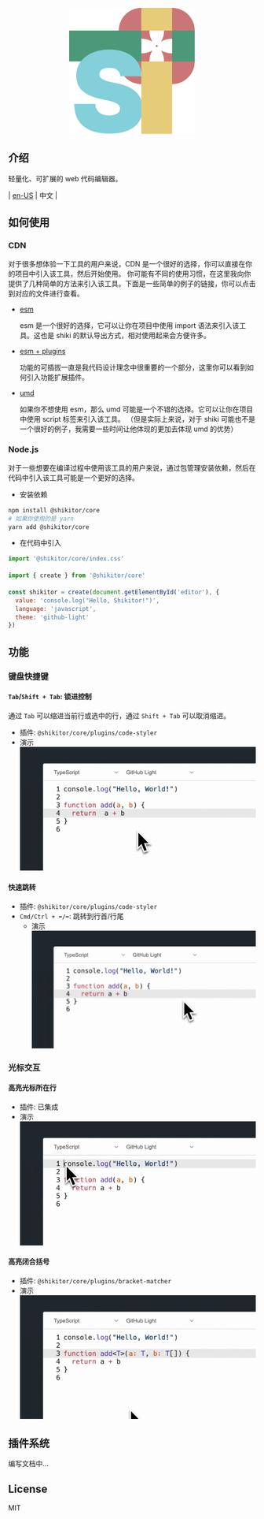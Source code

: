 <p align="center">
  <img src="./playground/public/favicon.svg" width='256' alt='Shikitor Logo'>
</p>

## 介绍

轻量化、可扩展的 web 代码编辑器。

| [en-US](./README.md) | 中文 |

## 如何使用

### CDN

对于很多想体验一下工具的用户来说，CDN 是一个很好的选择，你可以直接在你的项目中引入该工具，然后开始使用。
你可能有不同的使用习惯，在这里我向你提供了几种简单的方法来引入该工具。下面是一些简单的例子的链接，你可以点击到对应的文件进行查看。

- [esm](./examples/static/esm.html)

  esm 是一个很好的选择，它可以让你在项目中使用 import 语法来引入该工具。这也是 shiki 的默认导出方式，相对使用起来会方便许多。
- [esm + plugins](./examples/static/esm+plugins.html)

  功能的可插拔一直是我代码设计理念中很重要的一个部分，这里你可以看到如何引入功能扩展插件。
- [umd](./examples/static/umd.html)

  如果你不想使用 esm，那么 umd 可能是一个不错的选择。它可以让你在项目中使用 script 标签来引入该工具。
  （但是实际上来说，对于 shiki 可能也不是一个很好的例子，我需要一些时间让他体现的更加去体现 umd 的优势）

### Node.js

对于一些想要在编译过程中使用该工具的用户来说，通过包管理安装依赖，然后在代码中引入该工具可能是一个更好的选择。

- 安装依赖

```bash
npm install @shikitor/core
# 如果你使用的是 yarn
yarn add @shikitor/core
```

- 在代码中引入

```javascript
import '@shikitor/core/index.css'

import { create } from '@shikitor/core'

const shikitor = create(document.getElementById('editor'), {
  value: 'console.log("Hello, Shikitor!")',
  language: 'javascript',
  theme: 'github-light'
})
```

## 功能

### 键盘快捷键

#### `Tab`/`Shift + Tab`: 锁进控制

通过 `Tab` 可以缩进当前行或选中的行，通过 `Shift + Tab` 可以取消缩进。

- 插件: `@shikitor/core/plugins/code-styler`
- 演示
  ![tab](./.readme-res/Export-1711914834555.gif)

#### 快速跳转

- 插件: `@shikitor/core/plugins/code-styler`
- `Cmd/Ctrl + ⬅️/➡️`: 跳转到行首/行尾
  - 演示
    ![jump](./.readme-res/Export-1711915118741.gif)

### 光标交互

#### 高亮光标所在行

- 插件: 已集成
- 演示
  ![highlight](./.readme-res/Export-1711915476496.gif)

#### 高亮闭合括号

- 插件: `@shikitor/core/plugins/bracket-matcher`
- 演示
  ![bracket](./.readme-res/Export-1711915650863.gif)

## 插件系统

编写文档中...

## License

MIT
